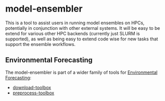 # model-ensembler
This is a tool to assist users in running model ensembles on HPCs, potentially 
in conjunction with other external systems. It will be easy to be extend for 
various other HPC backends (currently just SLURM is supported), as well as 
being easy to extend code wise for new tasks that support the ensemble 
workflows.

## Environmental Forecasting
The model-ensembler is part of a wider family of tools for [Environmental Forecasting](https://github.com/environmental-forecasting):

* [download-toolbox](https://github.com/environmental-forecasting/download-toolbox)
* [preprocess-toolbox](https://github.com/environmental-forecasting/preprocess-toolbox)